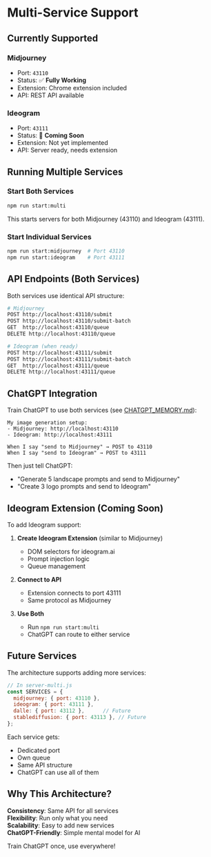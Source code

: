 # Multi-Service Support

## Currently Supported

### Midjourney
- Port: `43110`
- Status: ✅ **Fully Working**
- Extension: Chrome extension included
- API: REST API available

### Ideogram
- Port: `43111`
- Status: 🚧 **Coming Soon**
- Extension: Not yet implemented
- API: Server ready, needs extension

## Running Multiple Services

### Start Both Services
```bash
npm run start:multi
```
This starts servers for both Midjourney (43110) and Ideogram (43111).

### Start Individual Services
```bash
npm run start:midjourney  # Port 43110
npm run start:ideogram    # Port 43111
```

## API Endpoints (Both Services)

Both services use identical API structure:

```bash
# Midjourney
POST http://localhost:43110/submit
POST http://localhost:43110/submit-batch
GET  http://localhost:43110/queue
DELETE http://localhost:43110/queue

# Ideogram (when ready)
POST http://localhost:43111/submit
POST http://localhost:43111/submit-batch
GET  http://localhost:43111/queue
DELETE http://localhost:43111/queue
```

## ChatGPT Integration

Train ChatGPT to use both services (see [CHATGPT_MEMORY.md](CHATGPT_MEMORY.md)):

```
My image generation setup:
- Midjourney: http://localhost:43110
- Ideogram: http://localhost:43111

When I say "send to Midjourney" → POST to 43110
When I say "send to Ideogram" → POST to 43111
```

Then just tell ChatGPT:
- "Generate 5 landscape prompts and send to Midjourney"
- "Create 3 logo prompts and send to Ideogram"

## Ideogram Extension (Coming Soon)

To add Ideogram support:

1. **Create Ideogram Extension** (similar to Midjourney)
   - DOM selectors for ideogram.ai
   - Prompt injection logic
   - Queue management

2. **Connect to API**
   - Extension connects to port 43111
   - Same protocol as Midjourney

3. **Use Both**
   - Run `npm run start:multi`
   - ChatGPT can route to either service

## Future Services

The architecture supports adding more services:

```javascript
// In server-multi.js
const SERVICES = {
  midjourney: { port: 43110 },
  ideogram: { port: 43111 },
  dalle: { port: 43112 },      // Future
  stablediffusion: { port: 43113 }, // Future
};
```

Each service gets:
- Dedicated port
- Own queue
- Same API structure
- ChatGPT can use all of them

## Why This Architecture?

**Consistency**: Same API for all services  
**Flexibility**: Run only what you need  
**Scalability**: Easy to add new services  
**ChatGPT-Friendly**: Simple mental model for AI  

Train ChatGPT once, use everywhere!
